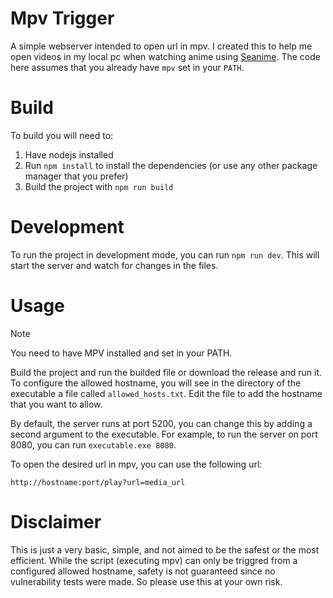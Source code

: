 # Mpv Trigger

A simple webserver intended to open url in mpv. I created this to help me open videos in my local pc when watching anime using [Seanime](https://seanime.rahim.app/). The code here assumes that you already have `mpv` set in your `PATH`.

# Build

To build you will need to:

1. Have nodejs installed
2. Run `npm install` to install the dependencies (or use any other package manager that you prefer)
3. Build the project with `npm run build`

# Development

To run the project in development mode, you can run `npm run dev`. This will start the server and watch for changes in the files.

# Usage

> [!NOTE]  
> You need to have MPV installed and set in your PATH.

Build the project and run the builded file or download the release and run it. To configure the allowed hostname, you will see in the directory of the executable a file called `allowed_hosts.txt`. Edit the file to add the hostname that you want to allow. 

By default, the server runs at port 5200, you can change this by adding a second argument to the executable. For example, to run the server on port 8080, you can run `executable.exe 8080`.

To open the desired url in mpv, you can use the following url:

```http
http://hostname:port/play?url=media_url
```

# Disclaimer

This is just a very basic, simple, and not aimed to be the safest or the most efficient. While the script (executing mpv) can only be triggred from a configured allowed hostname, safety is not guaranteed since no vulnerability tests were made. So please use this at your own risk.